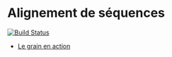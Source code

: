 Alignement de séquences
=======================

[![Build Status](https://travis-ci.org/InriaMecsci/alignement-sequences.png?branch=master)](https://travis-ci.org/InriaMecsci/alignement-sequences)

* [Le grain en action](http://inriamecsci.github.com/#!/grains/alignement-sequences)
